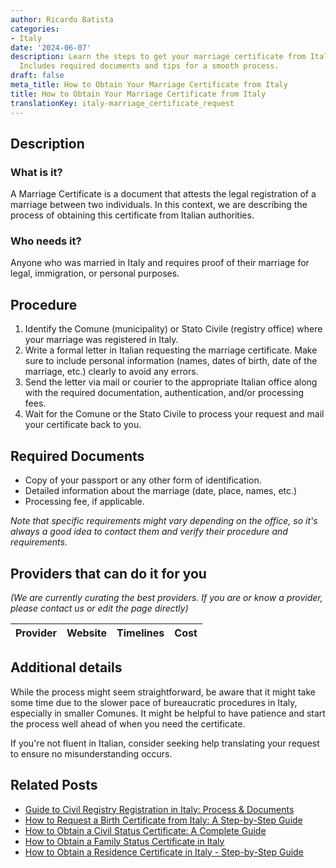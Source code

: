 ```yaml
---
author: Ricardo Batista
categories:
- Italy
date: '2024-06-07'
description: Learn the steps to get your marriage certificate from Italian authorities.
  Includes required documents and tips for a smooth process.
draft: false
meta_title: How to Obtain Your Marriage Certificate from Italy
title: How to Obtain Your Marriage Certificate from Italy
translationKey: italy-marriage_certificate_request
---
```


## Description
### What is it?
A Marriage Certificate is a document that attests the legal registration of a marriage between two individuals. In this context, we are describing the process of obtaining this certificate from Italian authorities.

### Who needs it?
Anyone who was married in Italy and requires proof of their marriage for legal, immigration, or personal purposes.

## Procedure
1. Identify the Comune (municipality) or Stato Civile (registry office) where your marriage was registered in Italy.
2. Write a formal letter in Italian requesting the marriage certificate. Make sure to include personal information (names, dates of birth, date of the marriage, etc.) clearly to avoid any errors.
3. Send the letter via mail or courier to the appropriate Italian office along with the required documentation, authentication, and/or processing fees.
4. Wait for the Comune or the Stato Civile to process your request and mail your certificate back to you.

## Required Documents
- Copy of your passport or any other form of identification.
- Detailed information about the marriage (date, place, names, etc.)
- Processing fee, if applicable.

*Note that specific requirements might vary depending on the office, so it's always a good idea to contact them and verify their procedure and requirements.*

## Providers that can do it for you

_(We are currently curating the best providers. If you are or know a provider, please contact us or edit the page directly)_

| Provider        |     Website     |     Timelines    |       Cost      |
| :-------------: | :-------------: |  :-------------: | :-------------: |

## Additional details
While the process might seem straightforward, be aware that it might take some time due to the slower pace of bureaucratic procedures in Italy, especially in smaller Comunes. It might be helpful to have patience and start the process well ahead of when you need the certificate.

If you're not fluent in Italian, consider seeking help translating your request to ensure no misunderstanding occurs.


## Related Posts

- [Guide to Civil Registry Registration in Italy: Process & Documents](https://tramitit.com/guides/italy/registration_in_the_civil_registry/)
- [How to Request a Birth Certificate from Italy: A Step-by-Step Guide](https://tramitit.com/guides/italy/birth_certificate_request/)
- [How to Obtain a Civil Status Certificate: A Complete Guide](https://tramitit.com/guides/italy/civil_status_certificate/)
- [How to Obtain a Family Status Certificate in Italy](https://tramitit.com/guides/italy/family_status_certificate_request/)
- [How to Obtain a Residence Certificate in Italy - Step-by-Step Guide](https://tramitit.com/guides/italy/residence_certificate_request/)